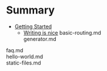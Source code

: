 # Summary

* [Getting Started](starter/installing.md)
    * [Writing is nice](part1/writing.md)
basic-routing.md	
generator.md		

faq.md			
hello-world.md		
static-files.md